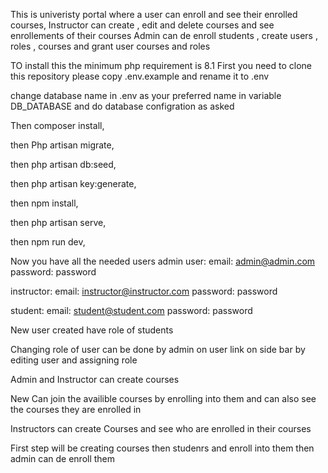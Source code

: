 This is univeristy portal where a 
user can enroll and see their enrolled courses,
Instructor can create , edit and delete courses and see enrollements of their courses
Admin can de enroll students , create users , roles , courses and grant user courses and roles

TO install this the minimum php requirement is 8.1
First you need to clone this repository
please copy .env.example and rename it to .env

change database name in .env as your preferred name in variable DB_DATABASE and do database configration as asked

Then 
composer install, 

then
Php artisan migrate,    

then
php artisan db:seed,   

then 
php artisan key:generate,     

then
npm install,                

then
php artisan serve,   

then 
npm run dev,

Now you have all the needed users 
admin user:
email:
admin@admin.com
password: password

instructor:
email:
instructor@instructor.com
password: password

student:
email:
student@student.com
password: password

New user created have role of students 

Changing role of user can be done by admin on user link on side bar by editing user and assigning role

Admin and Instructor can create courses

New Can join the availible courses by enrolling into them and can also see the courses they are enrolled in

Instructors can create Courses and see who are enrolled in their courses

First step will be creating courses then studenrs and enroll into them then admin can de enroll them
